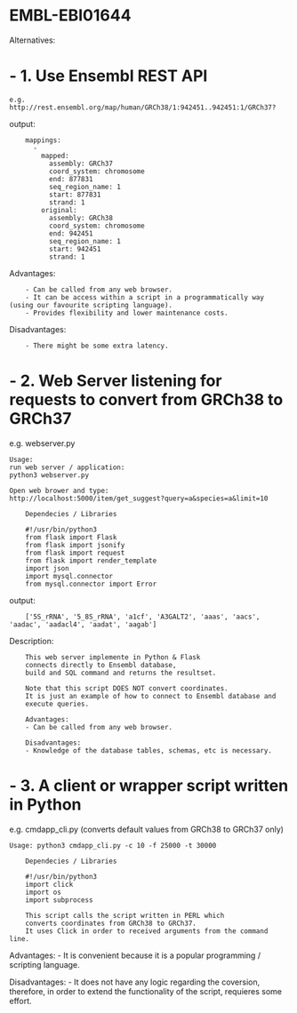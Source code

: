 # EMBL-EBI01644
Alternatives:
# - 1. Use Ensembl REST API
		
	e.g. http://rest.ensembl.org/map/human/GRCh38/1:942451..942451:1/GRCh37?
	
output: 
	
		mappings: 
		  - 
		    mapped: 
		      assembly: GRCh37
		      coord_system: chromosome
		      end: 877831
		      seq_region_name: 1
		      start: 877831
		      strand: 1
		    original: 
		      assembly: GRCh38
		      coord_system: chromosome
		      end: 942451
		      seq_region_name: 1
		      start: 942451
		      strand: 1
		
Advantages:
	
		- Can be called from any web browser.
		- It can be access within a script in a programmatically way (using our favourite scripting language).
		- Provides flexibility and lower maintenance costs.
		
Disadvantages:
	
		- There might be some extra latency.


# - 2. Web Server listening for requests to convert from GRCh38 to GRCh37

e.g. webserver.py
	
	Usage: 
	run web server / application:
	python3 webserver.py
	
	Open web brower and type:
	http://localhost:5000/item/get_suggest?query=a&species=a&limit=10

		Dependecies / Libraries

		#!/usr/bin/python3
		from flask import Flask
		from flask import jsonify
		from flask import request
		from flask import render_template
		import json
		import mysql.connector
		from mysql.connector import Error
		
output:
	
		['5S_rRNA', '5_8S_rRNA', 'a1cf', 'A3GALT2', 'aaas', 'aacs', 'aadac', 'aadacl4', 'aadat', 'aagab']
	
Description:
	
		This web server implemente in Python & Flask
		connects directly to Ensembl database,
		build and SQL command and returns the resultset.

		Note that this script DOES NOT convert coordinates.
		It is just an example of how to connect to Ensembl database and
		execute queries.

		Advantages:
		- Can be called from any web browser.

		Disadvantages:
		- Knowledge of the database tables, schemas, etc is necessary.
		
# - 3. A client or wrapper script written in Python
		
e.g. cmdapp_cli.py (converts default values from GRCh38 to GRCh37 only)
	
	Usage: python3 cmdapp_cli.py -c 10 -f 25000 -t 30000

		Dependecies / Libraries
		
		#!/usr/bin/python3
		import click 
		import os
		import subprocess
		
		This script calls the script written in PERL which
		converts coordinates from GRCh38 to GRCh37.
		It uses Click in order to received arguments from the command line.
		
Advantages:
		- It is convenient because it is a popular programming / scripting language.
		
Disadvantages:
		- It does not have any logic regarding the coversion, therefore,
		in order to extend the functionality of the script, requieres some effort.

